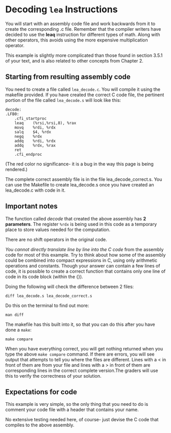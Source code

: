 # Decoding `lea` Instructions

You will start with an assembly code file and work backwards from it to create the corresponding .c file. Remember that the compiler writers have decided to use the **leaq** instruction for different types of math. Along with other operators, this avoids using the more expensive multiplication operator.

This example is slightly more complicated than those found in section 3.5.1 of your text, and is also related to other concepts from Chapter 2.

## Starting from resulting assembly code

You need to create a file called `lea_decode.c`. You will compile it using the makefile provided. If you have created the correct C code file, the pertinent portion of the file called `lea_decode.s` will look like this:

```Assembly
decode:
.LFB0:
	.cfi_startproc
	leaq	(%rsi,%rsi,8), %rax
	movq	%rdi, %rdx
	salq	$4, %rdx
	negq	%rdx
	addq	%rdi, %rdx
	addq	%rdx, %rax
	ret
	.cfi_endproc
```

(The red color no significance- it is a bug in the way this page is being rendered.)

The complete correct assembly file is in the file lea_decode_correct.s. You can use the Makefile to create lea_decode.s once you have created an lea_decode.c with code in it.

## Important notes

The function called *decode* that created the above assembly has **2 parameters**. The register `%rdx` is being used in this code as a temporary place to store values needed for the computation.

There are no shift operators in the original code.

*You cannot directly translate line by line into the C code* from the assembly code for most of this example. Try to think about how some of the assembly could be combined into compact expressions in C, using only arithmetic operations and constants. Though your answer can contain a few lines of code, it is possible to create a correct function that contains only one line of code in its code block (within the {}).

Doing the following will check the difference between 2 files:

    diff lea_decode.s lea_decode_correct.s

Do this on the terminal to find out more:

    man diff

The makefile has this built into it, so that you can do this after you have done a `make`:

    make compare
	
When you have everything correct, you will get nothing returned when you type the above `make compare` command. If there are errors, you will see output that attempts to tell you where the files are different. Lines with a < in front of them are from your file and lines with a > in front of them are corresponding lines in the correct complete version.The graders will use this to verify the correctness of your solution.

## Expectations for code

This example is very simple, so the only thing that you need to do is comment your code file with a header that contains your name.

No extensive testing needed here, of course- just devise the C code that compiles to the above assembly.
